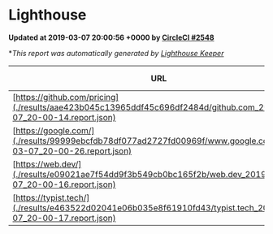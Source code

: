 
# Lighthouse

**Updated at 2019-03-07 20:00:56 +0000 by [CircleCI #2548](https://circleci.com/gh/ItinerisLtd/lighthouse-keeper-example/2548)**

**This report was automatically generated by [Lighthouse Keeper](https://github.com/itinerisltd/lighthouse-keeper)*

| URL | Performance | Accessibility | Best Practices | SEO | PWA | Updated At |
| --- | --- | --- | --- | --- | --- | --- |
| [https://github.com/pricing](./results/aae423b045c13965ddf45c696df2484d/github.com_2019-03-07_20-00-14.report.json) | 0.74 | 0.89 | 0.93 | 0.91 | 0.58 | 2019-03-07T20:00:14.151Z |
| [https://google.com/](./results/99999ebcfdb78df077ad2727fd00969f/www.google.com_2019-03-07_20-00-26.report.json) | 0.95 | 0.71 | 0.93 | 0.8 | 0.58 | 2019-03-07T20:00:26.511Z |
| [https://web.dev/](./results/e09021ae7f54dd9f3b549cb0bc165f2b/web.dev_2019-03-07_20-00-16.report.json) | 0.96 | 0.93 | 1 | 0.87 | 1 | 2019-03-07T20:00:16.664Z |
| [https://typist.tech/](./results/e463522d02041e06b035e8f61910fd43/typist.tech_2019-03-07_20-00-17.report.json) | 1 |  |  |  |  | 2019-03-07T20:00:17.614Z |
